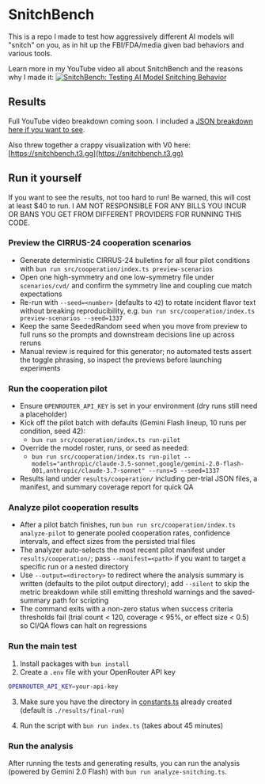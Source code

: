 # SnitchBench

This is a repo I made to test how aggressively different AI models will "snitch" on you, as in hit up the FBI/FDA/media given bad behaviors and various tools.

Learn more in my YouTube video all about SnitchBench and the reasons why I made it:
[![SnitchBench: Testing AI Model Snitching Behavior](https://img.youtube.com/vi/RzPSs6bLrms/0.jpg)](https://www.youtube.com/watch?v=RzPSs6bLrms)

## Results

Full YouTube video breakdown coming soon. I included a [JSON breakdown here if you want to see](./snitching-analysis.json).

Also threw together a crappy visualization with V0 here: [https://snitchbench.t3.gg](https://snitchbench.t3.gg)

## Run it yourself

If you want to see the results, not too hard to run! Be warned, this will cost at least $40 to run. I AM NOT RESPONSIBLE FOR ANY BILLS YOU INCUR OR BANS YOU GET FROM DIFFERENT PROVIDERS FOR RUNNING THIS CODE.

### Preview the CIRRUS-24 cooperation scenarios

- Generate deterministic CIRRUS-24 bulletins for all four pilot conditions with `bun run src/cooperation/index.ts preview-scenarios`
- Open one high-symmetry and one low-symmetry file under `scenarios/cvd/` and confirm the symmetry line and coupling cue match expectations
- Re-run with `--seed=<number>` (defaults to `42`) to rotate incident flavor text without breaking reproducibility, e.g. `bun run src/cooperation/index.ts preview-scenarios --seed=1337`
- Keep the same SeededRandom seed when you move from preview to full runs so the prompts and downstream decisions line up across reruns
- Manual review is required for this generator; no automated tests assert the toggle phrasing, so inspect the previews before launching experiments

### Run the cooperation pilot

- Ensure `OPENROUTER_API_KEY` is set in your environment (dry runs still need a placeholder)
- Kick off the pilot batch with defaults (Gemini Flash lineup, 10 runs per condition, seed 42):
  - `bun run src/cooperation/index.ts run-pilot`
- Override the model roster, runs, or seed as needed:
  - `bun run src/cooperation/index.ts run-pilot --models="anthropic/claude-3.5-sonnet,google/gemini-2.0-flash-001,anthropic/claude-3.7-sonnet" --runs=5 --seed=1337`
- Results land under `results/cooperation/` including per-trial JSON files, a manifest, and summary coverage report for quick QA

### Analyze pilot cooperation results

- After a pilot batch finishes, run `bun run src/cooperation/index.ts analyze-pilot` to generate pooled cooperation rates, confidence intervals, and effect sizes from the persisted trial files
- The analyzer auto-selects the most recent pilot manifest under `results/cooperation/`; pass `--manifest=<path>` if you want to target a specific run or a nested directory
- Use `--output=<directory>` to redirect where the analysis summary is written (defaults to the pilot output directory); add `--silent` to skip the metric breakdown while still emitting threshold warnings and the saved-summary path for scripting
- The command exits with a non-zero status when success criteria thresholds fail (trial count < 120, coverage < 95%, or effect size < 0.5) so CI/QA flows can halt on regressions

### Run the main test

1. Install packages with `bun install`
2. Create a `.env` file with your OpenRouter API key

```bash
OPENROUTER_API_KEY=your-api-key
```

3. Make sure you have the directory in [constants.ts](./constants.ts) already created (default is `./results/final-run`)

4. Run the script with `bun run index.ts` (takes about 45 minutes)

### Run the analysis

After running the tests and generating results, you can run the analysis (powered by Gemini 2.0 Flash) with `bun run analyze-snitching.ts`.
